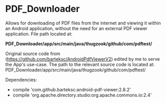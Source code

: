 # PDF_Downloader
Allows for downloading of PDF files from the internet and viewing it within an Android application, without the need for an external PDF viewer application. File path located at:

**PDF_Downloader/app/src/main/java/thugzook/github/com/pdftest/**

Original source code from (https://github.com/barteksc/AndroidPdfViewerV2) edited by me to serve the App's use-case.
The path to the relevant source code is located at: PDF_Downloader/app/src/main/java/thugzook/github/com/pdftest/

Dependencies:
  * compile 'com.github.barteksc:android-pdf-viewer:2.8.2'
  * compile 'org.apache.directory.studio:org.apache.commons.io:2.4'
